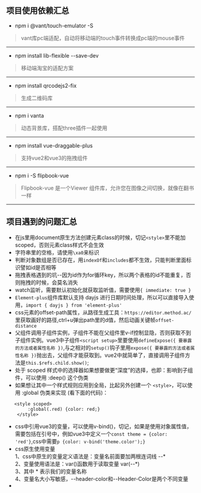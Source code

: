 <!--
 * @Author: 李一 yi_li_neu@neusoft.com
 * @Date: 2023-11-27 09:02:31
 * @LastEditors: liyi19881112 71474753+liyi19881112@users.noreply.github.com
 * @LastEditTime: 2023-12-21 14:53:09
 * @FilePath: \year-report\README.md
 * @Description: 笔记汇总
-->
## 项目使用依赖汇总
- npm i @vant/touch-emulator -S
> vant库pc端适配，自动将移动端的touch事件转换成pc端的mouse事件

***

- npm install lib-flexible --save-dev
> 移动端淘宝的适配方案

***

- npm install qrcodejs2-fix
> 生成二维码库

***

- npm i vanta
> 动态背景库，搭配three插件一起使用

***

- npm install vue-draggable-plus
> 支持vue2和vue3的拖拽组件

***

- npm i -S flipbook-vue
> Flipbook-vue 是一个Viewer 组件库，允许您在图像之间切换，就像在翻书一样

***

## 项目遇到的问题汇总
- 在js里用document原生方法创建元素class的时候，切记`<style>`里不能加scoped，否则元素class样式不会生效
- 字符串里的空格，请使用`\xa0`来标识
- 判断对象数组是否已存在，用`indexOf`和`includes`都不生效，只能判断里面标识譬如id是否相等
- 拖拽表格遇到的坑--因为id作为for循环key，所以两个表格的id不能重复，否则拖拽的时候，会莫名消失
- watch监听，需要默认初始化就获取监听值，需要使用`{ immediate: true }`
- `Element-plus`组件库默认支持 dayjs 进行日期时间处理，所以可以直接导入使用，`import { dayjs } from 'element-plus'`
- css元素的offset-path属性，从路径生成工具：`https://editor.method.ac/`里获取画好的路径,ctrl+u弹出path里的d值，然后动画关键帧`offset-distance`
- 父组件调用子组件实例，子组件不能在父组件里v-if控制显隐，否则获取不到子组件实例。vue3中子组件`<script setup>`里要使用`defineExpose({ 要暴露的方法或者属性名称 })`,与之相对的`setup()`钩子里用`expose({ 要暴露的方法或者属性名称 })`抛出去，父组件才能获取到。vue2中就简单了，直接调用子组件方法是`this.$refs.child.show()`;
- 处于 scoped 样式中的选择器如果想要做更“深度”的选择，也即：影响到子组件，可以使用 :deep() 这个伪类
- 如果想让其中一个样式规则应用到全局，比起另外创建一个 `<style>`，可以使用 :global 伪类来实现 (看下面的代码)： 
``` 
   <style scoped>
        :global(.red) {color: red;}
    </style>
```
- css中引用vue3的变量，可以使用v-bind()，切记，如果是使用对象属性值，需要包括在引号中，例如vue3中定义一个`const theme = {color: 'red'}`,css中需要`p {color: v-bind('theme.color');}`
- css原生使用变量   
    1、css中原生的变量定义语法是：变量名前面要加两根连词线 --*  
    2、变量使用语法是：var()函数用于读取变量 var(--*)   
    3、其中 * 表示我们的变量名称    
    4、变量名大小写敏感，--header-color和--Header-Color是两个不同变量   
- 